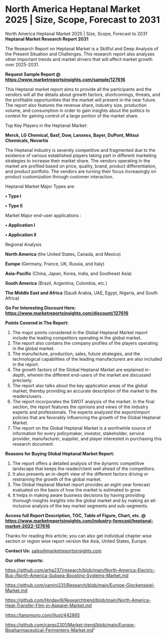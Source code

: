 # North America Heptanal Market 2025 | Size, Scope, Forecast to 2031
North America Heptanal Market 2025 | Size, Scope, Forecast to 2031
<strong>Heptanal Market Research Report 2031</strong>

The Research Report on Heptanal Market is a Skillful and Deep Analysis of the Present Situation and Challenges. This research report also analyzes other important trends and market drivers that will affect market growth over 2025-2031.

<strong>Request Sample Report @ <a href=https://www.marketreportsinsights.com/sample/127616>https://www.marketreportsinsights.com/sample/127616</a></strong>

This Heptanal market report aims to provide all the participants and the vendors will all the details about growth factors, shortcomings, threats, and the profitable opportunities that the market will present in the near future. The report also features the revenue share, industry size, production volume, and consumption in order to gain insights about the politics to contest for gaining control of a large portion of the market share.

Top Key Players in the Heptanal Market:

<strong>Merck, LG Chemical, Basf, Dow, Lanxess, Bayer, DuPont, Mitsui Chemicals, Novartis</strong>

The Heptanal Industry is severely competitive and fragmented due to the existence of various established players taking part in different marketing strategies to increase their market share. The vendors operating in the market are profiled based on price, quality, brand, product differentiation, and product portfolio. The vendors are turning their focus increasingly on product customization through customer interaction.

Heptanal Market Major Types are:

<strong>• Type I

• Type II</strong>

Market Major end-user applications :

<strong>• Application I

• Application II</strong>

Regional Analysis

</u><strong><b>North America</b></strong> (the United States, Canada, and Mexico)

<strong><b>Europe </b></strong>(Germany, France, UK, Russia, and Italy)

<strong><b>Asia-Pacific</b></strong> (China, Japan, Korea, India, and Southeast Asia)

<strong><b>South America</b></strong> (Brazil, Argentina, Colombia, etc.)

<strong><b>The Middle East and Africa</b></strong> (Saudi Arabia, UAE, Egypt, Nigeria, and South Africa)

<strong>Go For Interesting Discount Here: <a href=https://www.marketreportsinsights.com/discount/127616>https://www.marketreportsinsights.com/discount/127616</a></strong>

<strong>Points Covered in The Report:</strong>
<ol>
  <li>The major points considered in the Global Heptanal Market report include the leading competitors operating in the global market.</li>
  <li>The report also contains the company profiles of the players operating in the global market.</li>
  <li>The manufacture, production, sales, future strategies, and the technological capabilities of the leading manufacturers are also included in the report.</li>
  <li>The growth factors of the Global Heptanal Market are explained in-depth, wherein the different end-users of the market are discussed precisely.</li>
  <li>The report also talks about the key application areas of the global market, thereby providing an accurate description of the market to the readers/users.</li>
  <li>The report incorporates the SWOT analysis of the market. In the final section, the report features the opinions and views of the industry experts and professionals. The experts analyzed the export/import policies that are favorably influencing the growth of the Global Heptanal Market.</li>
  <li>The report on the Global Heptanal Market is a worthwhile source of information for every policymaker, investor, stakeholder, service provider, manufacturer, supplier, and player interested in purchasing this research document.</li>
</ol>
<strong>Reasons for Buying Global Heptanal Market Report:</strong>

<ol>
  <li>The report offers a detailed analysis of the dynamic competitive landscape that keeps the reader/client well ahead of the competitors.</li>
  <li>It also presents an in-depth view of the different factors driving or restraining the growth of the global market.</li>
  <li>The Global Heptanal Market report provides an eight-year forecast evaluated on the basis of how the market is estimated to grow.</li>
  <li>It helps in making aware business decisions by having providing thorough insights insights into the global market and by making an all-inclusive analysis of the key market segments and sub-segments.</li>
</ol>
<strong>Access full Report Description, TOC, Table of Figure, Chart, etc. @ <a href=https://www.marketreportsinsights.com/industry-forecast/heptanal-market-2022-127616>https://www.marketreportsinsights.com/industry-forecast/heptanal-market-2022-127616</a></strong>


Thanks for reading this article; you can also get individual chapter wise section or region wise report version like Asia, United States, Europe.

<strong>Contact Us:</strong>
sales@marketreportsinsights.com

<strong>Our other reports:</strong>

<a href=https://github.com/arha237/research/blob/main/North-America-Electric-Bus-/North-America-Subsea-Boosting-Systems-Market.md>https://github.com/arha237/research/blob/main/North-America-Electric-Bus-/North-America-Subsea-Boosting-Systems-Market.md</a>

<a href=https://github.com/yamini231/Research/blob/main/Europe-Glockenspiel-Market.md>https://github.com/yamini231/Research/blob/main/Europe-Glockenspiel-Market.md</a>

<a href=https://github.com/Hindavi9/Researchtrend/blob/main/North-America-Heat-Transfer-Film-in-Apparel-Market.md>https://github.com/Hindavi9/Researchtrend/blob/main/North-America-Heat-Transfer-Film-in-Apparel-Market.md</a>

<a href=https://tanomuno.com/illust/442865>https://tanomuno.com/illust/442865</a>

<a href=https://github.com/cargo2301/Market-trend/blob/main/Europe-Biopharmaceutical-Fermenters-Market.md>https://github.com/cargo2301/Market-trend/blob/main/Europe-Biopharmaceutical-Fermenters-Market.md</a>"
